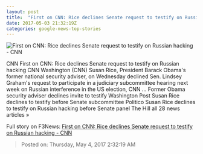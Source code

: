```yaml
---
layout: post
title:  "First on CNN: Rice declines Senate request to testify on Russian hacking - CNN"
date: 2017-05-03 21:32:19Z
categories: google-news-top-stories
---
```


![First on CNN: Rice declines Senate request to testify on Russian hacking - CNN](http://i2.cdn.cnn.com/cnnnext/dam/assets/170405102606-01-susan-rice-04-super-tease.jpg)

CNN First on CNN: Rice declines Senate request to testify on Russian hacking CNN Washington (CNN) Susan Rice, President Barack Obama's former national security adviser, on Wednesday declined Sen. Lindsey Graham's request to participate in a judiciary subcommittee hearing next week on Russian interference in the US election, CNN ... Former Obama security adviser declines invite to testify Washington Post Susan Rice declines to testify before Senate subcommittee Politico Susan Rice declines to testify on Russian hacking before Senate panel The Hill all 28 news articles »


Full story on F3News: [First on CNN: Rice declines Senate request to testify on Russian hacking - CNN](http://www.f3nws.com/n/uunbJG)

> Posted on: Thursday, May 4, 2017 2:32:19 AM
